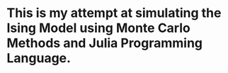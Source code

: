 # This is my attempt at simulating the Ising Model using Monte Carlo Methods and Julia Programming Language.
